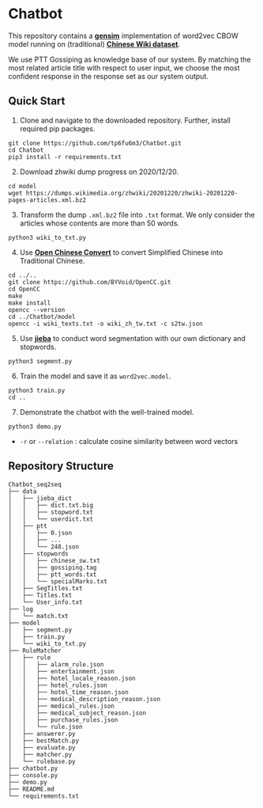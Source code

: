 # Chatbot

This repository contains a [**gensim**](https://radimrehurek.com/gensim/index.html) implementation of word2vec CBOW model running on (traditional) [**Chinese Wiki dataset**](https://zh.wikipedia.org/wiki/Wikipedia:%E6%95%B0%E6%8D%AE%E5%BA%93%E4%B8%8B%E8%BD%BD).

We use PTT Gossiping as knowledge base of our system. By matching the most related article title with respect to user input, we choose the most confident response in the response set as our system output.

## Quick Start

1. Clone and navigate to the downloaded repository. Further, install required pip packages.

```
git clone https://github.com/tp6fu6m3/Chatbot.git
cd Chatbot
pip3 install -r requirements.txt
```

2. Download zhwiki dump progress on 2020/12/20.

```
cd model
wget https://dumps.wikimedia.org/zhwiki/20201220/zhwiki-20201220-pages-articles.xml.bz2
```

3. Transform the dump `.xml.bz2` file into `.txt` format. We only consider the articles whose contents are more than 50 words.

```
python3 wiki_to_txt.py
```

4. Use [**Open Chinese Convert**](https://github.com/BYVoid/OpenCC) to convert Simplified Chinese into Traditional Chinese.

```
cd ../..
git clone https://github.com/BYVoid/OpenCC.git
cd OpenCC
make
make install
opencc --version
cd ../Chatbot/model
opencc -i wiki_texts.txt -o wiki_zh_tw.txt -c s2tw.json
```

5. Use [**jieba**](https://pypi.org/project/jieba/) to conduct word segmentation with our own dictionary and stopwords.

```
python3 segment.py
```

6. Train the model and save it as `word2vec.model`.

```
python3 train.py
cd ..
```

7. Demonstrate the chatbot with the well-trained model.

```
python3 demo.py
```
- `-r` or `--relation` : calculate cosine similarity between word vectors  

## Repository Structure

```
Chatbot_seq2seq
├── data
│   ├── jieba_dict
│   │   ├── dict.txt.big
│   │   ├── stopword.txt
│   │   └── userdict.txt
│   ├── ptt
│   │   ├── 0.json
│   │   ├── ...
│   │   └── 248.json
│   ├── stopwords
│   │   ├── chinese_sw.txt
│   │   ├── gossiping.tag
│   │   ├── ptt_words.txt
│   │   └── specialMarks.txt
│   ├── SegTitles.txt
│   ├── Titles.txt
│   └── User_info.txt
├── log
│   └── match.txt
├── model
│   ├── segment.py
│   ├── train.py
│   └── wiki_to_txt.py
├── RuleMatcher
│   ├── rule
│   │   ├── alarm_rule.json
│   │   ├── entertainment.json
│   │   ├── hotel_locale_reason.json
│   │   ├── hotel_rules.json
│   │   ├── hotel_time_reason.json
│   │   ├── medical_description_reason.json
│   │   ├── medical_rules.json
│   │   ├── medical_subject_reason.json
│   │   ├── purchase_rules.json
│   │   └── rule.json
│   ├── answerer.py
│   ├── bestMatch.py
│   ├── evaluate.py
│   ├── matcher.py
│   └── rulebase.py
├── chatbot.py
├── console.py
├── demo.py
├── README.md
└── requirements.txt

```


